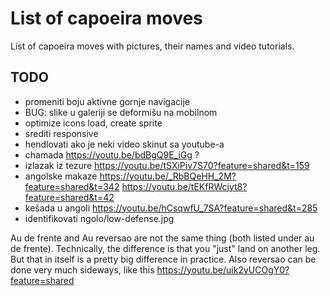 # List of capoeira moves

List of capoeira moves with pictures, their names and video tutorials.

## TODO

- promeniti boju aktivne gornje navigacije
- BUG: slike u galeriji se deformišu na mobilnom
- optimize icons load, create sprite
- srediti responsive
- hendlovati ako je neki video skinut sa youtube-a
- chamada https://youtu.be/bdBgQ9E_iGg ?
- izlazak iz tezure https://youtu.be/tSXiPiv7S70?feature=shared&t=159
- angolske makaze 
  https://youtu.be/_RbBQeHH_2M?feature=shared&t=342
  https://youtu.be/tEKfRWcjyt8?feature=shared&t=42
- kešada u angoli https://youtu.be/hCsqwfU_7SA?feature=shared&t=285
- identifikovati ngolo/low-defense.jpg

Au de frente and Au reversao are not the same thing (both listed under au de frente). Technically, the difference is that you "just" land on another leg. But that in itself is a pretty big difference in practice. Also reversao can be done very much sideways, like this https://youtu.be/uik2yUCOgY0?feature=shared
